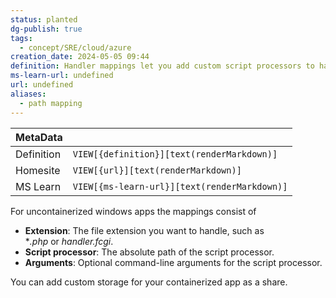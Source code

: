 ```yaml
---
status: planted
dg-publish: true
tags:
  - concept/SRE/cloud/azure
creation_date: 2024-05-05 09:44
definition: Handler mappings let you add custom script processors to handle requests for specific file extensions.
ms-learn-url: undefined
url: undefined
aliases:
  - path mapping
---
```


| MetaData   |                                              |
| ---------- | -------------------------------------------- |
| Definition | `VIEW[{definition}][text(renderMarkdown)]`   |
| Homesite   | `VIEW[{url}][text(renderMarkdown)]`          |
| MS Learn   | `VIEW[{ms-learn-url}][text(renderMarkdown)]` |
For uncontainerized windows apps the mappings consist of
- **Extension**: The file extension you want to handle, such as *_.php_ or _handler.fcgi_.
- **Script processor**: The absolute path of the script processor. 
- **Arguments**: Optional command-line arguments for the script processor.

You can add custom storage for your containerized app as a share.
